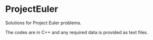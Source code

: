 ProjectEuler
============
Solutions for Project Euler problems.

The codes are in C++ and any required data is provided as text files.
